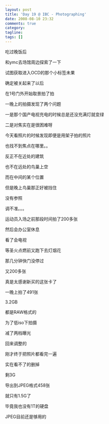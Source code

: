 ```yaml
---
layout: post
title: 'Day 19 @ IBC - Photographing'
date: 2008-08-10 23:32
comments: true
category: 
tagline: 
tags: []
---
```

    

吃过晚饭后

和ymc去场馆周边探索了一下

试图获取进入OCD的那个小标签未果

确定被关起来了以后

在1号门外开始取景拍了拍

一晚上的拍摄发现了两个问题

一是那个国产电视充电的时候总是还没充满灯就变绿

二是对焦实在是很困难呀

今天看照片的时候发现即便是用架子拍的照片

也找不到焦点在哪里。。

反正不在近处的建筑

也不在远处的鸟巢上空

而在中间的某个位置

但是晚上鸟巢那正好被挡住

没有参照

调不准。。。

运动员入场之前那段时间拍了200多张

然后会办公室休息

看了会电视

等圣火点燃前又跑下去灯烟花

那几分钟快门没停过

又200多张

真是太感谢新买的这张卡了

一晚上拍了491张

3.2GB

都是RAW格式的

为了低iso下拍摄

减了两档曝光

回来调整的

刚才终于把照片都看完一遍

实在看不了的删掉

剩3G

导出到JPEG格式458张

就只有1.5G了

毕竟我也没有1T的硬盘

JPEG目前还是够用的 
